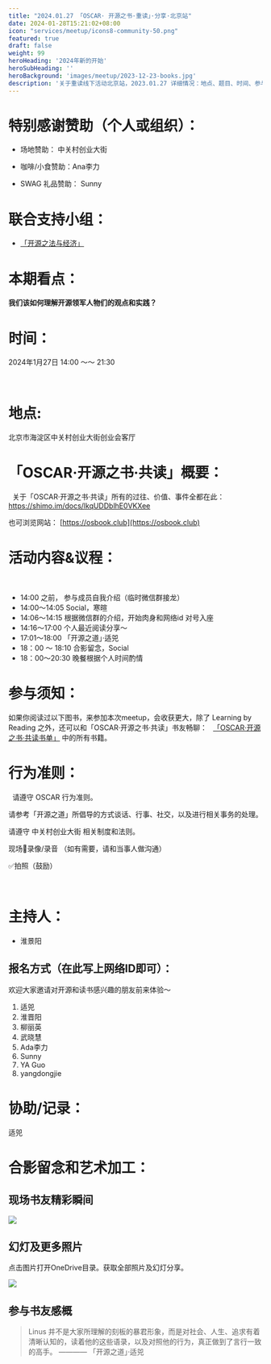 ```yaml
---
title: "2024.01.27 「OSCAR· 开源之书·重读」·分享·北京站"
date: 2024-01-28T15:21:02+08:00
icon: "services/meetup/icons8-community-50.png"
featured: true
draft: false
weight: 99
heroHeading: '2024年新的开始'
heroSubHeading: ''
heroBackground: 'images/meetup/2023-12-23-books.jpg'
description: '关于重读线下活动北京站，2023.01.27 详细情况：地点、题目、时间、参与人员。'
---
```



# 特别感谢赞助（个人或组织）：

* 场地赞助：  中关村创业大街
 
* 咖啡/小食赞助：Ana李力

* SWAG 礼品赞助： Sunny


# 联合支持小组：

* [「开源之法与经济」](https://opensourceway.community/posts/os-license-and-copyleft/build-os-licensing-workgroup/)

# 本期看点：

**我们该如何理解开源领军人物们的观点和实践？**


# 时间：

2024年1月27日 14:00 ～～ 21:30 

 
# 地点: 

北京市海淀区中关村创业大街创业会客厅


# 「OSCAR·开源之书·共读」概要：
 
关于「OSCAR·开源之书·共读」所有的过往、价值、事件全都在此：
 
https://shimo.im/docs/lkqUDDblhE0VKXee

也可浏览网站： [https://osbook.club](https://osbook.club)


# 活动内容&议程：
 
- 14:00 之前， 参与成员自我介绍（临时微信群接龙）
- 14:00～14:05  Social，寒暄
- 14:06～14:15   根据微信群的介绍，开始肉身和网络id 对号入座
- 14:16～17:00   个人最近阅读分享～ 
- 17:01～18:00    「开源之道」·适兕 
- 18：00 ～ 18:10 合影留念，Social
- 18：00～20:30   晚餐根据个人时间酌情
 

# 参与须知：

如果你阅读过以下图书，来参加本次meetup，会收获更大，除了 Learning by Reading 之外，还可以和「OSCAR·开源之书·共读」书友畅聊：
 
[「OSCAR·开源之书·共读书单」](https://osbook.club/work/) 中的所有书籍。

# 行为准则：
 
请遵守 OSCAR 行为准则。

请参考「开源之道」所倡导的方式谈话、行事、社交，以及进行相关事务的处理。

请遵守 中关村创业大街 相关制度和法则。

现场🚫录像/录音 （如有需要，请和当事人做沟通）

✅拍照（鼓励）

 
# 主持人：

* 淮景阳

## 报名方式（在此写上网络ID即可）：

欢迎大家邀请对开源和读书感兴趣的朋友前来体验～ 

1. 适兕
2. 淮晋阳
3. 柳丽英
4. 武晓慧
5. Ada李力
6. Sunny
7. YA Guo
8. yangdongjie 

# 协助/记录：

适兕


# 合影留念和艺术加工：

## 现场书友精彩瞬间

![](/images/meetup/2024-01-27-all.jpg)

## 幻灯及更多照片

点击图片打开OneDrive目录。获取全部照片及幻灯分享。

[![](/images/meetup/2024-01-27-all.jpg)](https://1drv.ms/f/s!Arg2k_5HJFrbgfo8vhnmvRaspGgbPw?e=9gqCQ7)

## 参与书友感概

> Linus 并不是大家所理解的刻板的暴君形象，而是对社会、人生、追求有着清晰认知的，读着他的这些语录，以及对照他的行为，真正做到了言行一致的高手。
>   ———— 「开源之道」·适兕